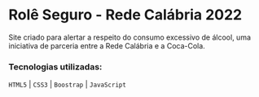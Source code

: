 # Rolê Seguro - Rede Calábria 2022

Site criado para alertar a respeito do consumo excessivo de álcool, uma iniciativa de parceria entre a Rede Calábria e a Coca-Cola.

### Tecnologias utilizadas:

`HTML5` | `CSS3` | `Boostrap` | `JavaScript`
